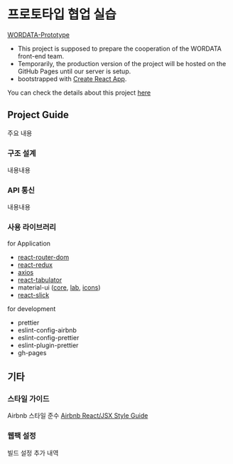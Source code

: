 # 프로토타입 협업 실습

[WORDATA-Prototype](https://goldk11.github.io/team-practice)  
 - This project is supposed to prepare the cooperation of the WORDATA front-end team.  
 - Temporarily, the production version of the project will be hosted on the GitHub Pages until our server is setup.  
 - bootstrapped with [Create React App](https://github.com/facebook/create-react-app).

You can check the details about this project [here](https://kline1103.tistory.com/74?category=426769)

## Project Guide

주요 내용

### 구조 설계

내용내용

### API 통신

내용내용

### 사용 라이브러리

for Application

- [react-router-dom](https://reactrouter.com/)
- [react-redux](https://react-redux.js.org/)
- [axios](https://github.com/axios/axios)
- [react-tabulator](http://tabulator.info/docs/4.9/frameworks#react)
- material-ui ([core](https://material-ui.com/), [lab](https://material-ui.com/components/about-the-lab/), [icons](https://material-ui.com/components/icons/))
- [react-slick](https://react-slick.neostack.com/)

for development

- prettier
- eslint-config-airbnb
- eslint-config-prettier
- eslint-plugin-prettier
- gh-pages

## 기타

### 스타일 가이드

Airbnb 스타일 준수 [Airbnb React/JSX Style Guide](https://github.com/airbnb/javascript/tree/master/react)

### 웹팩 설정

빌드 설정 추가 내역

```

```
